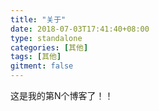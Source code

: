```yaml
---
title: "关于"
date: 2018-07-03T17:41:40+08:00
type: standalone
categories: [其他]
tags: [其他]
gitment: false
---
```


这是我的第N个博客了！！

